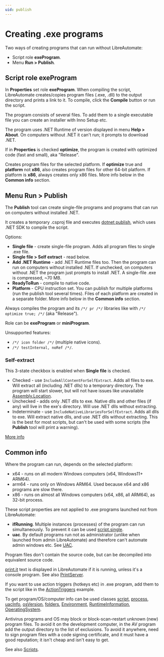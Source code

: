 ```yaml
---
uid: publish
---
```


# Creating .exe programs
Two ways of creating programs that can run without LibreAutomate:
- Script role **exeProgram**.
- Menu **Run > Publish**.

## Script role exeProgram
In **Properties** set role **exeProgram**. When compiling the script, LibreAutomate creates/copies program files (.exe, .dll) to the output directory and prints a link to it. To compile, click the **Compile** button or run the script.

The program consists of several files. To add them to a single executable file you can create an installer with Inno Setup etc.

The program uses .NET Runtime of version displayed in menu **Help > About**. On computers without .NET it can't run; it prompts to download .NET.

If in **Properties** is checked **optimize**, the program is created with optimized code (fast and small), aka "Release".

Creates program files for the selected platform. If **optimize** true and **platform** not **x86**, also creates program files for other 64-bit platform. If platform is **x86**, always creates only x86 files. More info below in the **Common info** section.

## Menu Run > Publish
The **Publish** tool can create single-file programs and programs that can run on computers without installed .NET.

It creates a temporary .csproj file and executes [dotnet publish](https://www.google.com/search?q=dotnet+publish), which uses .NET SDK to compile the script.

Options:
- **Single file** - create single-file program. Adds all program files to single .exe file.
- **Single file > Self extract** - read below.
- **Add .NET Runtime** - add .NET Runtime files too. Then the program can run on computers without installed .NET. If unchecked, on computers without .NET the program just prompts to install .NET. A single-file .exe is compressed, ~70 MB.
- **ReadyToRun** - compile to native code.
- **Platform** - CPU instruction set. You can publish for multiple platforms (run the publish tool several times). Files of each platform are created in a separate folder. More info below in the **Common info** section.

Always compiles the program and its `/*/ pr /*/` libraries like with `/*/ optimize true; /*/` (aka "Release").

Role can be **exeProgram** or **miniProgram**.

Unsupported features:
- `/*/ icon folder /*/` (multiple native icons).
- `/*/ testInternal, noRef /*/`.

### Self-extract

This 3-state checkbox is enabled when **Single file** is checked.
- Checked - use `IncludeAllContentForSelfExtract`. Adds all files to exe. Will extract all (including .NET dlls) to a temporary directory. The program will start slower, but will not have issues like unavailable [Assembly.Location](ms:).
- Unchecked - adds only .NET dlls to exe. Native dlls and other files (if any) will live in the exe's directory. Will use .NET dlls without extracting.
- Indeterminate - use `IncludeNativeLibrariesForSelfExtract`. Adds all dlls to exe. Will extract native dlls, and use .NET dlls without extracting. This is the best for most scripts, but can't be used with some scripts (the **Publish** tool will print a warning). 

[More info](https://www.google.com/search?q=dotnet+publish+single-file+IncludeAllContentForSelfExtract+IncludeNativeLibrariesForSelfExtract)

## Common info

Where the program can run, depends on the selected platform:
- x64 - runs on all modern Windows computers (x64, Windows11+ ARM64).
- arm64 - runs only on Windows ARM64. Used because x64 and x86 programs are slow there.
- x86 - runs on almost all Windows computers (x64, x86, all ARM64), as 32-bit process.

These script properties are not applied to .exe programs launched not from LibreAutomate:
- **ifRunning**. Multiple instances (processes) of the program can run simultaneously. To prevent it can be used [script.single]().
- **uac**. By default programs run not as administrator (unlike when launched from admin LibreAutomate) and therefore can't automate admin windows etc. See [UAC](xref:uac).

Program files don't contain the source code, but can be decompiled into equivalent source code.

[print.it]() text is displayed in LibreAutomate if it is running, unless it's a console program. See also [PrintServer]().

If you want to use action triggers (hotkeys etc) in .exe program, add them to the script like in the [ActionTriggers]() example.

To get program/OS/computer info can be used classes [script](), [process](), [uacInfo](), [osVersion](), [folders](), [Environment](ms:), [RuntimeInformation](ms:), [OperatingSystem](ms:).

Antivirus programs and OS may block or block-scan-restart unknown (new) program files. To avoid it on the development computer, in the AV program add the output directory to the list of exclusions. To avoid it anywhere, need to sign program files with a code signing certificate, and it must have a good reputation; it isn't cheap and isn't easy to get.

See also [Scripts](xref:script).


